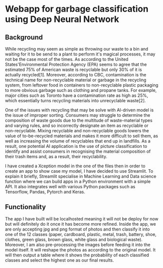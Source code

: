 # Webapp for garbage classification using Deep Neural Network

## Background

While recycling may seem as simple as throwing our waste to a bin and waiting for it to be send to a plant to perform it's magical processes, it may not be the case most of the times. As according to the United States'Environmental Protection Agency (EPA) seems to agree that the estimated 75% of American waste is recyclable but only 30% of it is actually recycled[1]. Moreover, according to CBC, contamination is the technical name for non-recyclable material or garbage in the recycling system, from leftover food in containers to non-recyclable plastic packaging to more obvious garbage such as clothing and propane tanks. For example, major cities such as Toronto have a contamination rate as high as 25%, which essentially turns recycling materials into unrecyclable waste[2].

One of the issues with recycling that may be solve with AI-driven model is the issue of improper sorting. Consumers may struggle to determine the composition of waste goods due to the multitude of waste-material types and varying rules, and so incorrectly designate an item as recyclable or non-recyclable. Mixing recyclable and non-recyclable goods lowers the value of to-be-recycled materials and makes it more difficult to sell them, as well as increasing the volume of recyclables that end up in landfills. As a result, one potential AI application is the use of picture classification to identify and assist consumers in recognising the material composition of their trash items and, as a result, their recyclability.

I have created a Xception model in the one of the files then in order to create an app to show case my model, I have decided to use Streamlit. To explain it briefly, Streamlit specialise in Machine Learning and Data science function where we can build apps in a Python environment with a simple API. It also integrates well with various Python packages such as Tensorflow, Pandas, Pytorch and Keras.


## Functionality

The app I have built will be localhosted meaning it will not be deploy for now but will definitely do it once it has become more refined. Inside the app, we are only accepting jpg and png format of photos and then classify it into one of the 12 classes (paper, cardboard, plastic, metal, trash, battery, shoe, clothes, green glass, brown glass, white glass and biological waste). Moreover, I am also pre-processing the images before feeding it into the model itself. It will reshape the photos as according to the original model. It will then output a table where it shows the probability of each classified classes and select the highest one as our final results.

